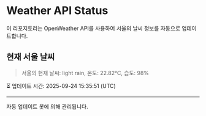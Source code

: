 
# Weather API Status

이 리포지토리는 OpenWeather API를 사용하여 서울의 날씨 정보를 자동으로 업데이트합니다.

## 현재 서울 날씨
> 서울의 현재 날씨: light rain, 온도: 22.82°C, 습도: 98%

⏳ 업데이트 시간: 2025-09-24 15:35:51 (UTC)

---
자동 업데이트 봇에 의해 관리됩니다.
